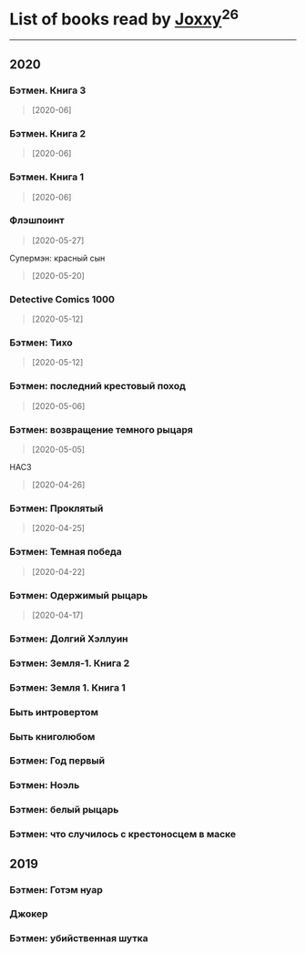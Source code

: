 # List of books read by [Joxxy](https://plus.google.com/u/0/109128632962928278575/)<sup>26</sup>
---

## 2020

### Бэтмен. Книга 3
> [2020-06] 


### Бэтмен. Книга 2
> [2020-06] 


### Бэтмен. Книга 1
> [2020-06] 


### Флэшпоинт
> [2020-05-27] 


Супермэн: красный сын
> [2020-05-20] 


### Detective Comics 1000
> [2020-05-12] 


### Бэтмен: Тихо
> [2020-05-12] 


### Бэтмен: последний крестовый поход
> [2020-05-06] 


### Бэтмен: возвращение темного рыцаря
> [2020-05-05] 


НАС3
> [2020-04-26] 


### Бэтмен: Проклятый
> [2020-04-25] 


### Бэтмен: Темная победа
> [2020-04-22] 


### Бэтмен: Одержимый рыцарь
> [2020-04-17] 




### Бэтмен: Долгий Хэллуин


### Бэтмен: Земля-1. Книга 2


### Бэтмен: Земля 1. Книга 1


### Быть интровертом


### Быть книголюбом


### Бэтмен: Год первый


### Бэтмен: Ноэль


### Бэтмен: белый рыцарь


### Бэтмен: что случилось с крестоносцем в маске



## 2019

### Бэтмен: Готэм нуар


### Джокер


### Бэтмен: убийственная шутка



